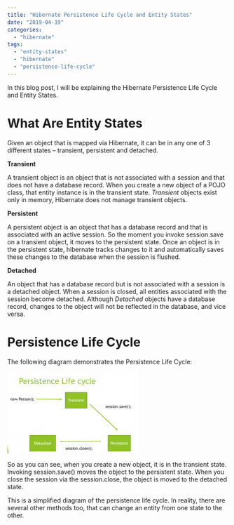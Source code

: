 ```yaml
---
title: "Hibernate Persistence Life Cycle and Entity States"
date: "2019-04-19"
categories: 
  - "hibernate"
tags: 
  - "entity-states"
  - "hibernate"
  - "persistence-life-cycle"
---
```


In this blog post, I will be explaining the Hibernate Persistence Life Cycle and Entity States.

# What Are Entity States

Given an object that is mapped via Hibernate, it can be in any one of 3 different states – transient, persistent and detached.

**Transient**

A transient object is an object that is not associated with a session and that does not have a database record. When you create a new object of a POJO class, that entity instance is in the transient state. _Transient_ objects exist only in memory, Hibernate does not manage transient objects.

**Persistent**

A persistent object is an object that has a database record and that is associated with an active session. So the moment you invoke session.save on a transient object, it moves to the persistent state. Once an object is in the persistent state, hibernate tracks changes to it and automatically saves these changes to the database when the session is flushed.

**Detached**

An object that has a database record but is not associated with a session is a detached object. When a session is closed, all entities associated with the session become detached. Although _Detached_ objects have a database record, changes to the object will not be reflected in the database, and vice versa.

# Persistence Life Cycle

The following diagram demonstrates the Persistence Life Cycle:

![](images/PLC-300x186.png)

So as you can see, when you create a new object, it is in the transient state. Invoking session.save() moves the object to the persistent state. When you close the session via the session.close, the object is moved to the detached state.

This is a simplified diagram of the persistence life cycle. In reality, there are several other methods too, that can change an entity from one state to the other.
